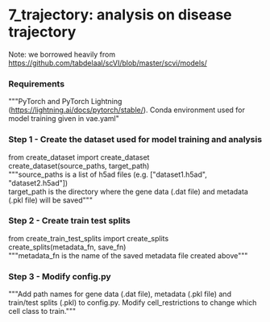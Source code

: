 # 7_trajectory: analysis on disease trajectory  

Note: we borrowed heavily from https://github.com/tabdelaal/scVI/blob/master/scvi/models/  

### Requirements  
"""PyTorch and PyTorch Lightning (https://lightning.ai/docs/pytorch/stable/). Conda environment used for model training given in vae.yaml"

### Step 1 - Create the dataset used for model training and analysis  
from create_dataset import create_dataset  
create_dataset(source_paths, target_path)  
"""source_paths is a list of h5ad files (e.g. ["dataset1.h5ad", "dataset2.h5ad"])  
target_path is the directory where the gene data (.dat file) and metadata (.pkl file) will be saved"""  

### Step 2 - Create train test splits
from create_train_test_splits import create_splits  
create_splits(metadata_fn, save_fn)  
"""metadata_fn is the name of the saved metadata file created above"""  

### Step 3 - Modify config.py
"""Add path names for gene data (.dat file), metadata (.pkl file) and train/test splits (.pkl) to config.py. Modify cell_restrictions to change which cell class to train."""  



